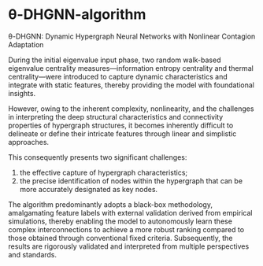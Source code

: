 # θ-DHGNN-algorithm
θ-DHGNN: Dynamic Hypergraph Neural Networks with Nonlinear Contagion Adaptation

During the initial eigenvalue input phase, two random walk-based eigenvalue centrality measures—information entropy centrality and thermal centrality—were introduced to capture dynamic characteristics and integrate with static features, thereby providing the model with foundational insights.

However, owing to the inherent complexity, nonlinearity, and the challenges in interpreting the deep structural characteristics and connectivity properties of hypergraph structures, it becomes inherently difficult to delineate or define their intricate features through linear and simplistic approaches.

This consequently presents two significant challenges: 
1) the effective capture of hypergraph characteristics;
2) the precise identification of nodes within the hypergraph that can be more accurately designated as key nodes.

The algorithm predominantly adopts a black-box methodology, amalgamating feature labels with external validation derived from empirical simulations, thereby enabling the model to autonomously learn these complex interconnections to achieve a more robust ranking compared to those obtained through conventional fixed criteria.
Subsequently, the results are rigorously validated and interpreted from multiple perspectives and standards.
